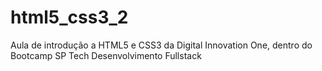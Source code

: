 # html5_css3_2
Aula de introdução a HTML5 e CSS3 da Digital Innovation One, dentro do Bootcamp SP Tech Desenvolvimento Fullstack
